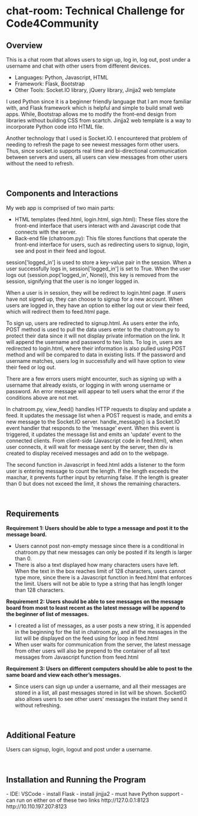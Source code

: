 # chat-room: Technical Challenge for Code4Community

<h2>Overview</h2>
<p>This is a chat room that allows users to sign up, log in, log out, post under a username and chat with other users from different devices.</p>
<ul>
<li>Languages: Python, Javascript, HTML</li>
<li>Framework: Flask, Bootstrap</li>
<li>Other Tools: Socket.IO library, jQuery library, Jinjja2 web template</li>
</ul>
<p>I used Python since it is a beginner friendly language that I am more familiar with, and Flask framework which is helpful and simple to build small web apps. While, Bootstrap allows me to modify the front-end design from libraries without building CSS from scartch. Jinjja2 web template is a way to incorporate Python code into HTML file.</p>
<p>Another technology that I used is Socket.IO. I encountered that problem of needing to refresh the page to see newest messages form other users. Thus, since socket.io supports real time and bi-directional communication between servers and users, all users can view messages from other users without the need to refresh.</p>
<br>

<h2>Components and Interactions</h2>
<p>My web app is comprised of two main parts:</p>
<ul>
    <li>HTML templates (feed.html, login.html, sign.html): These files store the front-end interface that users interact with and Javascript code that connects with the server.</li>
    <li>Back-end file (chatroom.py): This file stores functions that operate the front-end interface for users, such as redirecting users to signup, login, see and post in their feed and logout.</li>
</ul>
<p>session['logged_in'] is used to store a key-value pair in the session. When a user successfully logs in, session['logged_in'] is set to True. When the user logs out (session.pop('logged_in', None)), this key is removed from the session, signifying that the user is no longer logged in.</p>
<p>When a user is in session, they will be redirect to login.html page. If users have not signed up, they can choose to signup for a new account. When users are logged in, they have an option to either log out or view their feed, which will redirect them to feed.html page.</p>
<p>To sign up, users are redirected to signup.html. As users enter the info, POST method is used to pull the data users enter to the chatroom.py to protect their data since it will not display private information on the link. It will append the username and password to two lists. To log in, users are redirected to login.html, where their information is also pulled using POST method and will be compared to data in existing lists. If the password and username matches, users log in successfully and will have option to view their feed or log out.</p>
<p>There are a few errors users might encounter, such as signing up with a username that already exists, or logging in with wrong username or password. An error message will appear to tell users what the error if the conditions above are not met.</p>
<p>In chatroom.py, view_feed() handles HTTP requests to display and update a feed. It updates the message list when a POST request is made, and emits a new message to the Socket.IO server. handle_message() is a Socket.IO event handler that responds to the 'message' event. When this event is triggered, it updates the message list and emits an 'update' event to the connected clients. From client-side (Javascript code in feed.html), when user connects, it will wait for message sent by the server, then div is created to display received messages and add on to the webpage.</p>
<p>The second function in Javascript in feed.html adds a listener to the form user is entering message to count the length. If the length exceeds the maxchar, it prevents further input by returning false. If the length is greater than 0 but does not exceed the limit, it shows the remaining characters.</p>

<br>

<h2>Requirements</h2>
<b><p>Requirement 1: Users should be able to type a message and post it to the message board.</p></b>
<ul>
    <li>Users cannot post non-empty message since there is a conditional in chatroom.py that new messages can only be posted if its length is larger than 0.</li>
    <li>There is also a text displayed how many characters users have left. When the text in the box reaches limit of 128 characters, users cannot type more, since there is a Javascript function in feed.html that enforces the limit. Users will not be able to type a string that has length longer than 128 characters.</li>
</ul>
<b><p>Requirement 2: Users should be able to see messages on the message board from most to least recent as the latest message will be append to the beginner of list of messages.</p></b>
<ul>
    <li>I created a list of messages, as a user posts a new string, it is appended in the beginning for the list in chatroom.py, and all the messages in the list will be displayed on the feed using for loop in feed.html</li>
    <li>When user waits for communication from the server, the latest message from other users will also be prepend to the container of all text messages from Javascript function from feed.html</li>
</ul>
<b><p>Requirement 3: Users on different computers should be able to post to the same board and view each other’s messages.</p></b>
<ul>
    <li>Since users can sign up under a username, and all their messages are stored in a list, all past messages stored in list will be shown. SocketIO also allows users to see other users' messages the instant they send it without refreshing.</li>
</ul>
<br>

<h2>Additional Feature</h2>
<p>Users can signup, login, logout and post under a username.</p>
<br>

<h2>Installation and Running the Program</h2>
- IDE: VSCode
- install Flask
- install jinjja2
- must have Python support
- can run on either on of these two links
    http://127.0.0.1:8123
    http://10.110.197.207:8123


